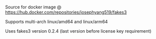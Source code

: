 Source for docker image @ https://hub.docker.com/repositories/josephyang519/fakes3

Supports multi-arch linux/amd64 and linux/arm64

Uses fakes3 version 0.2.4 (last version before license key requirement)
